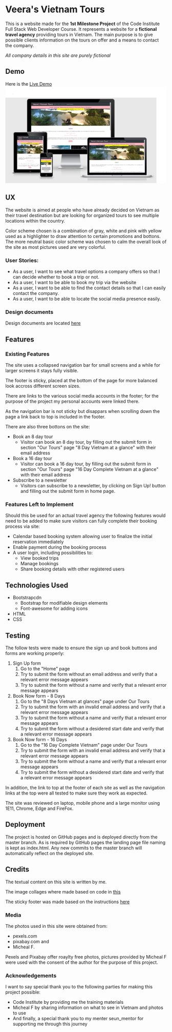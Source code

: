 # Veera's Vietnam Tours

This is a website made for the **1st Milestone Project** of the Code Institute Full Stack Web Developer Course.  It represents a website for a **fictional travel agency** providing tours in Vietnam. 
The main purpose is to give possible clients information on the tours on offer and a means to contact the company.

_All company details in this site are purely fictional_

## Demo

Here is the [Live Demo](https://vahola.github.io/VietnamTour/16d.html)
![static Demo](Documents/Layout/Devices.jpg)

## UX
The website is aimed at people who have already decided on Vietnam as their travel destination but are looking for organized tours to see multiple locations within the country.

Color scheme chosen is a combination of gray, white and pink with yellow used as a highlighter to draw attention to certain promotions and bottons.
The more neutral basic color scheme was chosen to calm the overall look of the site as most pictures used are very colorful.


### User Stories:

- As a user, I want to see what travel options a company offers so that I can decide whether to book a trip or not. 
- As a user, I want to be able to book my trip via the website
- As a user, I want to be able to find the contact details so that I can easily contact the company.
- As a user, I want to be able to locate the social media presence easily. 

### Design documents 

Design documents are located [here](https://github.com/VAhola/VietnamTour/tree/master/Documents/Wireframes)

## Features


### Existing Features

The site uses a collapsed navigation bar for small screens and a while for larger screens it stays fully visible.

The footer is sticky, placed at the bottom of the page for more balanced look accross different screen sizes.

There are links to the various social media accounts in the footer; for the purpose of the project my personal accounts were linked there.

As the navigation bar is not sticky but disappars when scrolling down the page a link back to top is included in the footer.

There are also three bottons on the site:

- Book an 8 day tour
    - Visitor can book an 8 day tour, by filling out the submit form in section "Our Tours" page "8 Day Vietnam at a glance" with their email address
- Book a 16 day tour 
    - Visitor can book a 16 day tour, by filling out the submit form in section "Our Tours" page "16 Day Complete Vietnam at a glance" with their email address
- Subscribe to a newsletter
    - Visitors can subscribe to a newsletter, by clicking on Sign Up! button and filling out the submit form in home page.

### Features Left to Implement

Should this be used for an actual travel agency the following features would need to be added to make sure visitors can fully complete their booking process via site:
- Calendar based booking system allowing user to finalize the initial reservation immediately
- Enable payment during the booking process
- A user login, including possibilities to:
    - View booked trips
    - Manage bookings
    - Share booking details with other registered users

## Technologies Used

-	Bootstrapcdn
    -	Bootstrap for modifiable design elements
    -   Font-awesome for adding icons
- HTML
- CSS

## Testing

The follow tests were made to ensure the sign up and book buttons and forms are working properly:
1. Sign Up form
    1. Go to the "Home" page
    1. Try to submit the form without an email address and verify that a relevant error message appears
    1. Try to submit the form without a name and verify that a relevant error message appears
1. Book Now form - 8 Days
    1. Go to the "8 Days Vietnam at glances" page under Our Tours
    1. Try to submit the form with an invalid email address and verify that a relevant error message appears
    1. Try to submit the form without a name and verify that a relevant error message appears
    1. Try to submit the form without a desidered start date and verify that a relevant error message appears
1. Book Now form - 16 Days
   1. Go to the "16 Day Complete Vietnam" page under Our Tours
   1. Try to submit the form with an invalid email address and verify that a relevant error message appears
   1. Try to submit the form without a name and verify that a relevant error message appears
   1. Try to submit the form without a desidered start date and verify that a relevant error message appears

In addition, the link to top at the footer of each site as well as the navigation links at the top were all tested to make sure they work as expected.

The site was reviewed on laptop, mobile phone and a large monitor using 1E11, Chrome, Edge and FireFox.

## Deployment

The project is hosted on GitHub pages and is deployed directly from the master branch. As is required by GitHub pages the landing page file naming is kept as index.html.
Any new commits to the master branch will automatically reflect on the deployed site.

## Credits

The textual content on this site is written by me.

The image collages where made based on code in [this](https://www.freecodecamp.org/news/how-to-create-an-image-gallery-with-css-grid-e0f0fd666a5c/)

The sticky footer was made based on the instructions [here](https://css-tricks.com/couple-takes-sticky-footer/)


### Media

The photos used in this site were obtained from:
- pexels.com 
- pixabay.com and 
- Micheal F.

Pexels and Pixabay offer roaylty free photos, pictures provided by Micheal F were used with the consent of the author for the purpose of this project.

### Acknowledgements

I want to say special thank you to the following parties for making this project possible:
- Code Institute by providing me the training materials
- Micheal F by sharing information on what to see in Vietnam and photos to use
- And finally, a special thank you to my menter seun_mentor for supporting me through this journey



